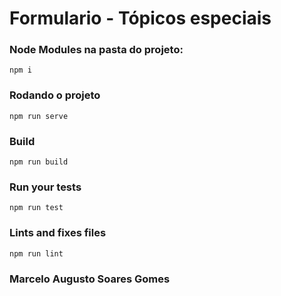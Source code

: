 # Formulario - Tópicos especiais 


### Node Modules na pasta do projeto: 
```
npm i
```
### Rodando o projeto 
```
npm run serve
```

### Build
```
npm run build
```

### Run your tests
```
npm run test
```

### Lints and fixes files
```
npm run lint
```

### Marcelo Augusto Soares Gomes
